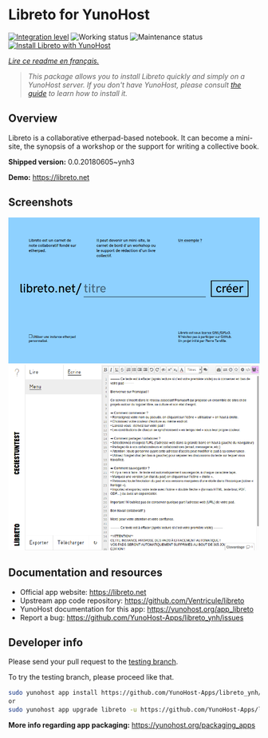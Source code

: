<!--
N.B.: This README was automatically generated by https://github.com/YunoHost/apps/tree/master/tools/README-generator
It shall NOT be edited by hand.
-->

# Libreto for YunoHost

[![Integration level](https://dash.yunohost.org/integration/libreto.svg)](https://dash.yunohost.org/appci/app/libreto) ![Working status](https://ci-apps.yunohost.org/ci/badges/libreto.status.svg) ![Maintenance status](https://ci-apps.yunohost.org/ci/badges/libreto.maintain.svg)  
[![Install Libreto with YunoHost](https://install-app.yunohost.org/install-with-yunohost.svg)](https://install-app.yunohost.org/?app=libreto)

*[Lire ce readme en français.](./README_fr.md)*

> *This package allows you to install Libreto quickly and simply on a YunoHost server.
If you don't have YunoHost, please consult [the guide](https://yunohost.org/#/install) to learn how to install it.*

## Overview

Libreto is a collaborative etherpad-based notebook. It can become a mini-site, the synopsis of a workshop or the support for writing a collective book.


**Shipped version:** 0.0.20180605~ynh3

**Demo:** https://libreto.net

## Screenshots

![Screenshot of Libreto](./doc/screenshots/home.png)
![Screenshot of Libreto](./doc/screenshots/menu.png)

## Documentation and resources

* Official app website: <https://libreto.net>
* Upstream app code repository: <https://github.com/Ventricule/libreto>
* YunoHost documentation for this app: <https://yunohost.org/app_libreto>
* Report a bug: <https://github.com/YunoHost-Apps/libreto_ynh/issues>

## Developer info

Please send your pull request to the [testing branch](https://github.com/YunoHost-Apps/libreto_ynh/tree/testing).

To try the testing branch, please proceed like that.

``` bash
sudo yunohost app install https://github.com/YunoHost-Apps/libreto_ynh/tree/testing --debug
or
sudo yunohost app upgrade libreto -u https://github.com/YunoHost-Apps/libreto_ynh/tree/testing --debug
```

**More info regarding app packaging:** <https://yunohost.org/packaging_apps>
